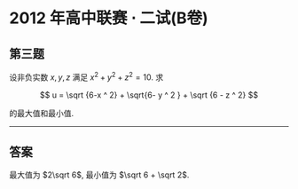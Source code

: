 # 2012 年高中联赛 $\cdot$ 二试(B卷)

## 第三题

设非负实数 $x, y, z$ 满足 $x ^ 2 + y ^ 2 + z ^ 2 = 10$. 求 

$$ u = \sqrt {6-x ^ 2} + \sqrt{6- y ^ 2 } + \sqrt {6 - z ^ 2} $$

的最大值和最小值.

---

## 答案

最大值为 $2\sqrt 6$, 最小值为 $\sqrt 6 + \sqrt 2$.